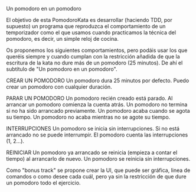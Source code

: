 Un pomodoro en un pomodoro

El objetivo de esta PomodoroKata es desarrollar (haciendo TDD, por supuesto) un programa que reproduzca el comportamiento de un temporizador como el que usamos cuando practicamos la técnica del pomodoro, es decir, un simple reloj de cocina.

Os proponemos los siguientes comportamientos, pero podáis usar los que queréis siempre y cuando cumplan con la restricción añadida de que la escritura de la kata no dure más de un pomodoro (25 minutos). De ahí el subtítulo de "Un pomodoro en un pomodoro".

CREAR UN POMODORO
Un pomodoro dura 25 minutos por defecto.
Puedo crear un pomodoro con cualquier duración.

PARAR UN POMODORO
Un pomodoro recién creado está parado.
Al arrancar un pomodoro comienza la cuenta atrás.
Un pomodoro no termina si no ha sido arrancado previamente.
Un pomodoro acaba cuando se agota su tiempo.
Un pomodoro no acaba mientras no se agote su tiempo.

INTERRUPCIONES
Un pomodoro se inicia sin interrupciones.
Si no está arrancado no se puede interrumpir.
El pomodoro cuenta las interrupciones (1, 2...).

REINICIAR
Un pomodoro ya arrancado se reinicia (empieza a contar el tiempo) al arrancarlo de nuevo.
Un pomodoro se reinicia sin interrupciones.

Como "bonus track" se propone crear la UI, que puede ser gráfica, linea de comandos o como desee cada cuál, pero ya sin la restricción de que dure un pomodoro todo el ejercicio.
